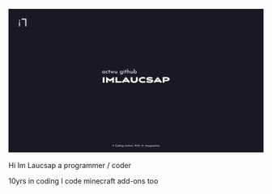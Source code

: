 ![](/banner.png)

Hi Im Laucsap 
a programmer / coder

10yrs in coding
I code minecraft add-ons too
